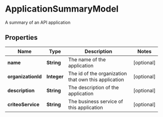 

# ApplicationSummaryModel

A summary of an API application

## Properties

Name | Type | Description | Notes
------------ | ------------- | ------------- | -------------
**name** | **String** | The name of the application |  [optional]
**organizationId** | **Integer** | The id of the organization that own this application |  [optional]
**description** | **String** | The description of the application |  [optional]
**criteoService** | **String** | The business service of this application |  [optional]



